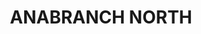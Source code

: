 ---
lastmod: '2025-04-06T06:05:20+00:00'
latitude: -33.29624634
layout: suburb
longitude: 141.8018461
postcode: '2648'
state: NSW
title: ANABRANCH NORTH
url: /nsw/anabranch-north/
---